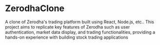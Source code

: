 # ZerodhaClone

A clone of Zerodha's trading platform built using React, Node.js, etc.. This project aims to replicate key features of Zerodha such as user authentication, market data display, and trading functionalities, providing a hands-on experience with building stock trading applications
